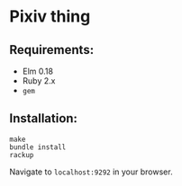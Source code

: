# Pixiv thing

## Requirements:
- Elm 0.18
- Ruby 2.x
- `gem`

## Installation:
```
make
bundle install
rackup
```
Navigate to `localhost:9292` in your browser.
